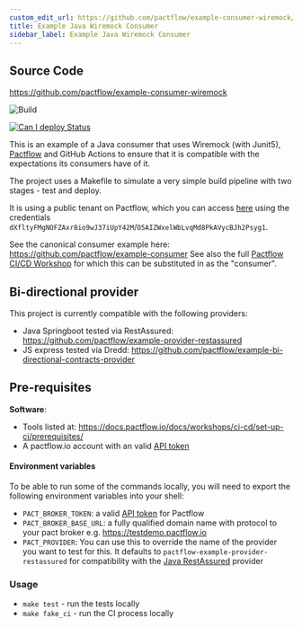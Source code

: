```yaml
---
custom_edit_url: https://github.com/pactflow/example-consumer-wiremock/edit/master/README.md
title: Example Java Wiremock Consumer
sidebar_label: Example Java Wiremock Consumer
---
```


<!-- This file has been synced from the pactflow/example-consumer-wiremock repository. Please do not edit it directly. The URL of the source file can be found in the custom_edit_url value above -->

## Source Code

https://github.com/pactflow/example-consumer-wiremock


![Build](https://github.com/pactflow/example-consumer-wiremock/workflows/Build/badge.svg)

[![Can I deploy Status](https://testdemo.pactflow.io/pacticipants/pactflow-example-consumer-wiremock/branches/master/latest-version/can-i-deploy/to-environment/production/badge)](https://testdemo.pactflow.io/pacticipants/pactflow-example-consumer-wiremock/branches/master/latest-version/can-i-deploy/to-environment/production/badge)

This is an example of a Java consumer that uses Wiremock (with Junit5), [Pactflow](https://pactflow.io) and GitHub Actions to ensure that it is compatible with the expectations its consumers have of it.

The project uses a Makefile to simulate a very simple build pipeline with two stages - test and deploy.

It is using a public tenant on Pactflow, which you can access [here](https://test.pact.dius.com.au) using the credentials `dXfltyFMgNOFZAxr8io9wJ37iUpY42M`/`O5AIZWxelWbLvqMd8PkAVycBJh2Psyg1`.

See the canonical consumer example here: https://github.com/pactflow/example-consumer
See also the full [Pactflow CI/CD Workshop](https://docs.pactflow.io/docs/workshops/ci-cd) for which this can be substituted in as the "consumer".

## Bi-directional provider

This project is currently compatible with the following providers:

* Java Springboot tested via RestAssured: https://github.com/pactflow/example-provider-restassured
* JS express tested via Dredd: https://github.com/pactflow/example-bi-directional-contracts-provider

## Pre-requisites

**Software**:

* Tools listed at: https://docs.pactflow.io/docs/workshops/ci-cd/set-up-ci/prerequisites/
* A pactflow.io account with an valid [API token](https://docs.pactflow.io/docs/getting-started/#configuring-your-api-token)
#### Environment variables

To be able to run some of the commands locally, you will need to export the following environment variables into your shell:

* `PACT_BROKER_TOKEN`: a valid [API token](https://docs.pactflow.io/docs/getting-started/#configuring-your-api-token) for Pactflow
* `PACT_BROKER_BASE_URL`: a fully qualified domain name with protocol to your pact broker e.g. https://testdemo.pactflow.io
* `PACT_PROVIDER`: You can use this to override the name of the provider you want to test for this. It defaults to `pactflow-example-provider-restassured` for compatibility with the [Java RestAssured](https://github.com/pactflow/example-provider-restassured) provider

### Usage

* `make test` - run the tests locally
* `make fake_ci` - run the CI process locally
